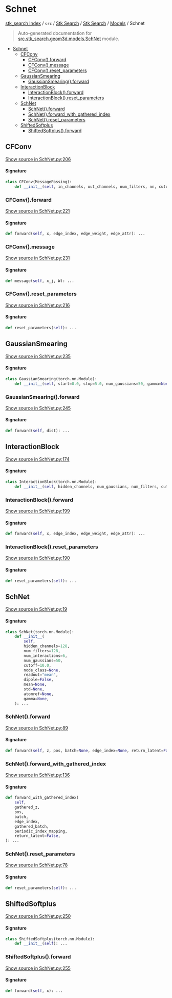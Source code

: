 # Schnet

[stk_search Index](../../../../README.md#stk_search-index) / `src` / [Stk Search](../../index.md#stk-search) / [Stk Search](../../index.md#stk-search) / [Models](./index.md#models) / Schnet

> Auto-generated documentation for [src.stk_search.geom3d.models.SchNet](https://github.com/mohammedazzouzi15/STK_search/blob/main/src/stk_search/geom3d/models/SchNet.py) module.

- [Schnet](#schnet)
  - [CFConv](#cfconv)
    - [CFConv().forward](#cfconv()forward)
    - [CFConv().message](#cfconv()message)
    - [CFConv().reset_parameters](#cfconv()reset_parameters)
  - [GaussianSmearing](#gaussiansmearing)
    - [GaussianSmearing().forward](#gaussiansmearing()forward)
  - [InteractionBlock](#interactionblock)
    - [InteractionBlock().forward](#interactionblock()forward)
    - [InteractionBlock().reset_parameters](#interactionblock()reset_parameters)
  - [SchNet](#schnet)
    - [SchNet().forward](#schnet()forward)
    - [SchNet().forward_with_gathered_index](#schnet()forward_with_gathered_index)
    - [SchNet().reset_parameters](#schnet()reset_parameters)
  - [ShiftedSoftplus](#shiftedsoftplus)
    - [ShiftedSoftplus().forward](#shiftedsoftplus()forward)

## CFConv

[Show source in SchNet.py:206](https://github.com/mohammedazzouzi15/STK_search/blob/main/src/stk_search/geom3d/models/SchNet.py#L206)

#### Signature

```python
class CFConv(MessagePassing):
    def __init__(self, in_channels, out_channels, num_filters, nn, cutoff): ...
```

### CFConv().forward

[Show source in SchNet.py:221](https://github.com/mohammedazzouzi15/STK_search/blob/main/src/stk_search/geom3d/models/SchNet.py#L221)

#### Signature

```python
def forward(self, x, edge_index, edge_weight, edge_attr): ...
```

### CFConv().message

[Show source in SchNet.py:231](https://github.com/mohammedazzouzi15/STK_search/blob/main/src/stk_search/geom3d/models/SchNet.py#L231)

#### Signature

```python
def message(self, x_j, W): ...
```

### CFConv().reset_parameters

[Show source in SchNet.py:216](https://github.com/mohammedazzouzi15/STK_search/blob/main/src/stk_search/geom3d/models/SchNet.py#L216)

#### Signature

```python
def reset_parameters(self): ...
```



## GaussianSmearing

[Show source in SchNet.py:235](https://github.com/mohammedazzouzi15/STK_search/blob/main/src/stk_search/geom3d/models/SchNet.py#L235)

#### Signature

```python
class GaussianSmearing(torch.nn.Module):
    def __init__(self, start=0.0, stop=5.0, num_gaussians=50, gamma=None): ...
```

### GaussianSmearing().forward

[Show source in SchNet.py:245](https://github.com/mohammedazzouzi15/STK_search/blob/main/src/stk_search/geom3d/models/SchNet.py#L245)

#### Signature

```python
def forward(self, dist): ...
```



## InteractionBlock

[Show source in SchNet.py:174](https://github.com/mohammedazzouzi15/STK_search/blob/main/src/stk_search/geom3d/models/SchNet.py#L174)

#### Signature

```python
class InteractionBlock(torch.nn.Module):
    def __init__(self, hidden_channels, num_gaussians, num_filters, cutoff): ...
```

### InteractionBlock().forward

[Show source in SchNet.py:199](https://github.com/mohammedazzouzi15/STK_search/blob/main/src/stk_search/geom3d/models/SchNet.py#L199)

#### Signature

```python
def forward(self, x, edge_index, edge_weight, edge_attr): ...
```

### InteractionBlock().reset_parameters

[Show source in SchNet.py:190](https://github.com/mohammedazzouzi15/STK_search/blob/main/src/stk_search/geom3d/models/SchNet.py#L190)

#### Signature

```python
def reset_parameters(self): ...
```



## SchNet

[Show source in SchNet.py:19](https://github.com/mohammedazzouzi15/STK_search/blob/main/src/stk_search/geom3d/models/SchNet.py#L19)

#### Signature

```python
class SchNet(torch.nn.Module):
    def __init__(
        self,
        hidden_channels=128,
        num_filters=128,
        num_interactions=6,
        num_gaussians=50,
        cutoff=10.0,
        node_class=None,
        readout="mean",
        dipole=False,
        mean=None,
        std=None,
        atomref=None,
        gamma=None,
    ): ...
```

### SchNet().forward

[Show source in SchNet.py:89](https://github.com/mohammedazzouzi15/STK_search/blob/main/src/stk_search/geom3d/models/SchNet.py#L89)

#### Signature

```python
def forward(self, z, pos, batch=None, edge_index=None, return_latent=False): ...
```

### SchNet().forward_with_gathered_index

[Show source in SchNet.py:136](https://github.com/mohammedazzouzi15/STK_search/blob/main/src/stk_search/geom3d/models/SchNet.py#L136)

#### Signature

```python
def forward_with_gathered_index(
    self,
    gathered_z,
    pos,
    batch,
    edge_index,
    gathered_batch,
    periodic_index_mapping,
    return_latent=False,
): ...
```

### SchNet().reset_parameters

[Show source in SchNet.py:78](https://github.com/mohammedazzouzi15/STK_search/blob/main/src/stk_search/geom3d/models/SchNet.py#L78)

#### Signature

```python
def reset_parameters(self): ...
```



## ShiftedSoftplus

[Show source in SchNet.py:250](https://github.com/mohammedazzouzi15/STK_search/blob/main/src/stk_search/geom3d/models/SchNet.py#L250)

#### Signature

```python
class ShiftedSoftplus(torch.nn.Module):
    def __init__(self): ...
```

### ShiftedSoftplus().forward

[Show source in SchNet.py:255](https://github.com/mohammedazzouzi15/STK_search/blob/main/src/stk_search/geom3d/models/SchNet.py#L255)

#### Signature

```python
def forward(self, x): ...
```